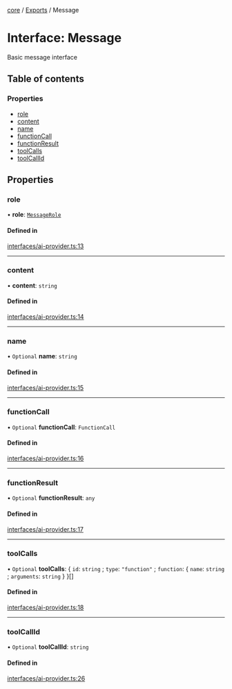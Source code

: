 <!-- 
 ⚠️  AUTO-GENERATED FILE - DO NOT EDIT MANUALLY
 This file is automatically generated by scripts/docs-generator.js
 To make changes, edit the source TypeScript files or update the generator script
-->

[core](../../) / [Exports](../modules) / Message

# Interface: Message

Basic message interface

## Table of contents

### Properties

- [role](Message#role)
- [content](Message#content)
- [name](Message#name)
- [functionCall](Message#functioncall)
- [functionResult](Message#functionresult)
- [toolCalls](Message#toolcalls)
- [toolCallId](Message#toolcallid)

## Properties

### role

• **role**: [`MessageRole`](../modules#messagerole)

#### Defined in

[interfaces/ai-provider.ts:13](https://github.com/woojubb/robota/blob/5bd96a2904022733c7e702c034c771ccfd668a44/packages/core/src/interfaces/ai-provider.ts#L13)

___

### content

• **content**: `string`

#### Defined in

[interfaces/ai-provider.ts:14](https://github.com/woojubb/robota/blob/5bd96a2904022733c7e702c034c771ccfd668a44/packages/core/src/interfaces/ai-provider.ts#L14)

___

### name

• `Optional` **name**: `string`

#### Defined in

[interfaces/ai-provider.ts:15](https://github.com/woojubb/robota/blob/5bd96a2904022733c7e702c034c771ccfd668a44/packages/core/src/interfaces/ai-provider.ts#L15)

___

### functionCall

• `Optional` **functionCall**: `FunctionCall`

#### Defined in

[interfaces/ai-provider.ts:16](https://github.com/woojubb/robota/blob/5bd96a2904022733c7e702c034c771ccfd668a44/packages/core/src/interfaces/ai-provider.ts#L16)

___

### functionResult

• `Optional` **functionResult**: `any`

#### Defined in

[interfaces/ai-provider.ts:17](https://github.com/woojubb/robota/blob/5bd96a2904022733c7e702c034c771ccfd668a44/packages/core/src/interfaces/ai-provider.ts#L17)

___

### toolCalls

• `Optional` **toolCalls**: \{ `id`: `string` ; `type`: ``"function"`` ; `function`: \{ `name`: `string` ; `arguments`: `string`  }  }[]

#### Defined in

[interfaces/ai-provider.ts:18](https://github.com/woojubb/robota/blob/5bd96a2904022733c7e702c034c771ccfd668a44/packages/core/src/interfaces/ai-provider.ts#L18)

___

### toolCallId

• `Optional` **toolCallId**: `string`

#### Defined in

[interfaces/ai-provider.ts:26](https://github.com/woojubb/robota/blob/5bd96a2904022733c7e702c034c771ccfd668a44/packages/core/src/interfaces/ai-provider.ts#L26)
